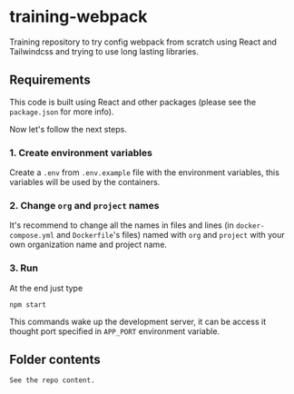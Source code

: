 # training-webpack
Training repository to try config webpack from scratch using React and Tailwindcss and trying to use long lasting libraries.

## Requirements
This code is built using React and other packages (please see the `package.json` for more info).

Now let's follow the next steps.

### 1. Create environment variables
Create a `.env` from `.env.example` file with the environment variables, this variables will be used by the containers.


### 2. Change `org` and `project` names
It's recommend to change all the names in files and lines (in `docker-compose.yml` and `Dockerfile`'s files) named with `org` and `project` with your own organization name and project name.

### 3. Run
At the end just type
```
npm start
```
This commands wake up the development server, it can be access it thought port specified in `APP_PORT` environment variable.

## Folder contents

```
See the repo content.
```





